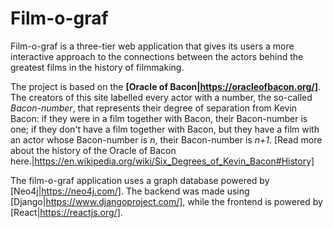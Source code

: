 # Film-o-graf

Film-o-graf is a three-tier web application that gives its users a more interactive approach 
to the connections between the actors behind the greatest films in the history of filmmaking.

The project is based on the **[Oracle of Bacon|https://oracleofbacon.org/]**. The creators of this
site labelled every actor with a number, the so-called *Bacon-number*, that represents their degree 
of separation from Kevin Bacon: if they were in a film together with Bacon, their Bacon-number is
one; if they don't have a film together with Bacon, but they have a film with an actor whose
Bacon-number is *n*, their Bacon-number is *n+1*.
[Read more about the history of the Oracle of Bacon here.|https://en.wikipedia.org/wiki/Six_Degrees_of_Kevin_Bacon#History]

The film-o-graf application uses a graph database powered by [Neo4j|https://neo4j.com/].
The backend was made using [Django|https://www.djangoproject.com/], while the frontend is powered by [React|https://reactjs.org/].